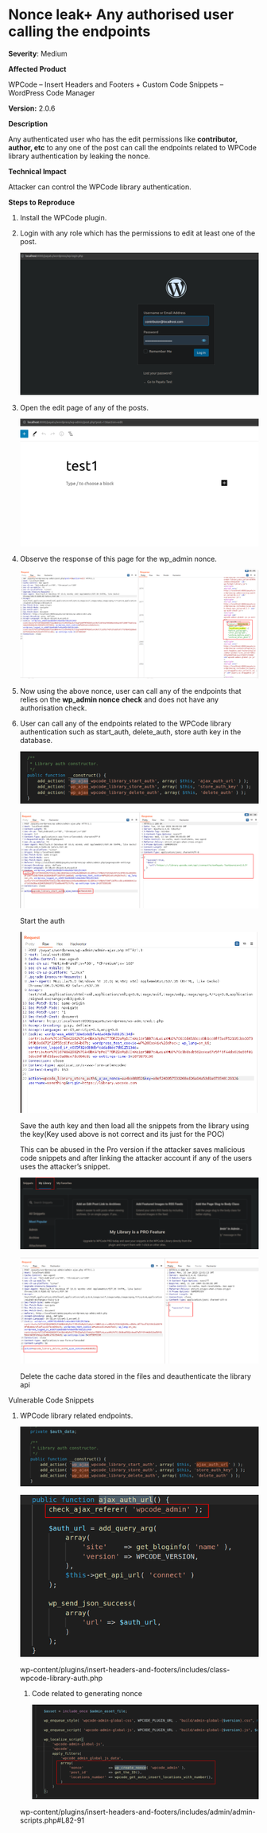 # Nonce leak+ Any authorised user calling the endpoints

**Severity**: Medium

**Affected Product**

WPCode – Insert Headers and Footers + Custom Code Snippets – WordPress Code Manager

**Version:** 2.0.6

**Description**

Any authenticated user who has the edit permissions like **contributor, author, etc** to any one of the post can call the endpoints related to WPCode library authentication by leaking the nonce.

**Technical Impact**

Attacker can control the WPCode library authentication.

**Steps to Reproduce**

1. Install the WPCode plugin.
2. Login with any role which has the permissions to edit at least one of the post.
    
    ![Untitled](Nonce%20leak+%20Any%20authorised%20user%20calling%20the%20endpoi%209e86a31e7f214930904ffe42e20c3ad7/Untitled.png)
    
3. Open the edit page of any of the posts.
    
    ![Untitled](Nonce%20leak+%20Any%20authorised%20user%20calling%20the%20endpoi%209e86a31e7f214930904ffe42e20c3ad7/Untitled%201.png)
    
4. Observe the response of this page for the wp_admin nonce.
    
    ![Untitled](Nonce%20leak+%20Any%20authorised%20user%20calling%20the%20endpoi%209e86a31e7f214930904ffe42e20c3ad7/Untitled%202.png)
    
5. Now using the above nonce, user can call any of the endpoints that relies on the **wp_admin nonce check** and does not have any authorisation check.
6. User can call any of the endpoints related to the WPCode library authentication such as start_auth, delete_auth, store auth key in the database.
    
    ![Untitled](Nonce%20leak+%20Any%20authorised%20user%20calling%20the%20endpoi%209e86a31e7f214930904ffe42e20c3ad7/Untitled%203.png)
    
    ![Start the auth](Nonce%20leak+%20Any%20authorised%20user%20calling%20the%20endpoi%209e86a31e7f214930904ffe42e20c3ad7/Untitled%204.png)
    
    Start the auth
    
    ![Save the auth key and then load all the snippets from the library using the key(Key used above is not correct and its just for the POC)](Nonce%20leak+%20Any%20authorised%20user%20calling%20the%20endpoi%209e86a31e7f214930904ffe42e20c3ad7/Untitled%205.png)
    
    Save the auth key and then load all the snippets from the library using the key(Key used above is not correct and its just for the POC)
    
    This can be abused in the Pro version if the attacker saves malicious code snippets and after linking the attacker account if any of the users uses the attacker’s snippet.
    
    ![Untitled](Nonce%20leak+%20Any%20authorised%20user%20calling%20the%20endpoi%209e86a31e7f214930904ffe42e20c3ad7/Untitled%206.png)
    
    ![Delete the cache data stored in the files and deauthenticate the library api](Nonce%20leak+%20Any%20authorised%20user%20calling%20the%20endpoi%209e86a31e7f214930904ffe42e20c3ad7/Untitled%207.png)
    
    Delete the cache data stored in the files and deauthenticate the library api
    

Vulnerable Code Snippets

1. WPCode library related endpoints.
    
    ![Untitled](Nonce%20leak+%20Any%20authorised%20user%20calling%20the%20endpoi%209e86a31e7f214930904ffe42e20c3ad7/Untitled%208.png)
    
    ![Untitled](Nonce%20leak+%20Any%20authorised%20user%20calling%20the%20endpoi%209e86a31e7f214930904ffe42e20c3ad7/Untitled%209.png)
    
    wp-content/plugins/insert-headers-and-footers/includes/class-wpcode-library-auth.php
    
    1. Code related to generating nonce
        
        ![Untitled](Nonce%20leak+%20Any%20authorised%20user%20calling%20the%20endpoi%209e86a31e7f214930904ffe42e20c3ad7/Untitled%2010.png)
        
    
    wp-content/plugins/insert-headers-and-footers/includes/admin/admin-scripts.php#L82-91